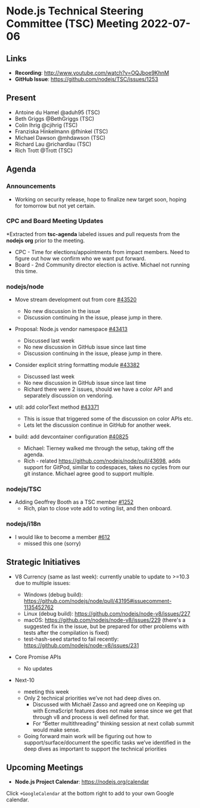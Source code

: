 # Node.js Technical Steering Committee (TSC) Meeting 2022-07-06

## Links

* **Recording**:  <http://www.youtube.com/watch?v=OQJboe9KhnM>
* **GitHub Issue**: <https://github.com/nodejs/TSC/issues/1253>

## Present

* Antoine du Hamel @aduh95 (TSC)
* Beth Griggs @BethGriggs (TSC)
* Colin Ihrig @cjihrig (TSC)
* Franziska Hinkelmann @fhinkel (TSC)
* Michael Dawson @mhdawson (TSC)
* Richard Lau @richardlau (TSC)
* Rich Trott @Trott (TSC)

## Agenda

### Announcements

* Working on security release, hope to finalize new target soon, hoping for tomorrow but not yet certain.

### CPC and Board Meeting Updates

*Extracted from **tsc-agenda** labeled issues and pull requests from the **nodejs org** prior to the meeting.

* CPC - Time for elections/appointments from impact members. Need to figure out how we confirm who we want put forward.
* Board - 2nd Community director election is active. Michael not running this time.

### nodejs/node

* Move stream development out from core [#43520](https://github.com/nodejs/node/issues/43520)
  * No new discussion in the issue
  * Discussion continuing in the issue, please jump in there.

* Proposal: Node.js vendor namespace [#43413](https://github.com/nodejs/node/issues/43413)
  * Discussed last week
  * No new discussion in GitHub issue since last time
  * Discussion continuing in the issue, please jump in there.

* Consider explicit string formatting module [#43382](https://github.com/nodejs/node/issues/43382)
  * Discussed last week
  * No new discussion in GitHub issue since last time
  * Richard there were 2 issues, should we have a color API and separately discussion on vendoring.

* util: add colorText method [#43371](https://github.com/nodejs/node/pull/43371)
  * This is issue that triggered some of the discussion on color APIs etc.
  * Lets let the discussion continue in GitHub for another week.

* build: add devcontainer configuration [#40825](https://github.com/nodejs/node/pull/40825)
  * Michael: Tierney walked me through the setup, taking off the agenda.
  * Rich - related <https://github.com/nodejs/node/pull/43698>, adds support for GitPod, similar to codespaces, takes no cycles from our git instance. Michael agree good to support multiple.

### nodejs/TSC

* Adding Geoffrey Booth as a TSC member [#1252](https://github.com/nodejs/TSC/issues/1252)
  * Rich, plan to close vote add to voting list, and then onboard.

### nodejs/i18n

* I would like to become a member [#612](https://github.com/nodejs/i18n/issues/612)
  * missed this one (sorry)

## Strategic Initiatives

* V8 Currency (same as last week): currently unable to update to >=10.3 due to multiple issues:
  * Windows (debug build): <https://github.com/nodejs/node/pull/43195#issuecomment-1135452762>
  * Linux (debug build): <https://github.com/nodejs/node-v8/issues/227>
  * macOS: <https://github.com/nodejs/node-v8/issues/229> (there's a suggested fix in the issue, but be prepared for other problems with tests after the compilation is fixed)
  * test-hash-seed started to fail recently: <https://github.com/nodejs/node-v8/issues/231>

* Core Promise APIs
  * No updates

* Next-10
  * meeting this week
  * Only 2 technical priorities we’ve not had deep dives on.
    * Discussed with  Michaël Zasso and agreed one on Keeping up with EcmaScript
      features does not make sense since we get that through v8 and process is
      well defined for that.
    * For “Better multithreading” thinking session at next collab summit would make sense.
  * Going forward main work will be figuring out how to support/surface/document the
    specific tasks we’ve identified in the deep dives as important to support the technical priorities

## Upcoming Meetings

* **Node.js Project Calendar**: <https://nodejs.org/calendar>

Click `+GoogleCalendar` at the bottom right to add to your own Google calendar.

